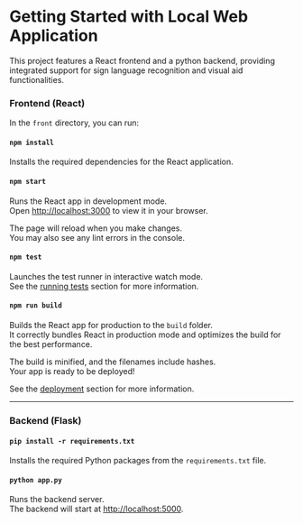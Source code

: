 # Getting Started with Local Web Application

This project features a React frontend and a python backend, providing integrated support for sign language recognition and visual aid functionalities.

### Frontend (React)

In the `front` directory, you can run:

#### `npm install`

Installs the required dependencies for the React application.

#### `npm start`

Runs the React app in development mode.\
Open [http://localhost:3000](http://localhost:3000) to view it in your browser.

The page will reload when you make changes.\
You may also see any lint errors in the console.

#### `npm test`

Launches the test runner in interactive watch mode.\
See the [running tests](https://facebook.github.io/create-react-app/docs/running-tests) section for more information.

#### `npm run build`

Builds the React app for production to the `build` folder.\
It correctly bundles React in production mode and optimizes the build for the best performance.

The build is minified, and the filenames include hashes.\
Your app is ready to be deployed!

See the [deployment](https://facebook.github.io/create-react-app/docs/deployment) section for more information.

---

### Backend (Flask)

#### `pip install -r requirements.txt`

Installs the required Python packages from the `requirements.txt` file.

#### `python app.py`

Runs the backend server.\
The backend will start at [http://localhost:5000](http://localhost:5000).

